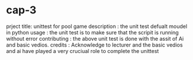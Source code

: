 # cap-3
 prject title: unittest for pool game
 description : the unit test defualt moudel in python 
 usage : the unit test is to make sure that the scripit is running without error
  contributing : the above unit test is done with the assit of Ai and basic vedios.
  credits : Acknowledge to lecturer and the basic vedios and ai have played a very cruciual role to complete the unittest 
  
  
